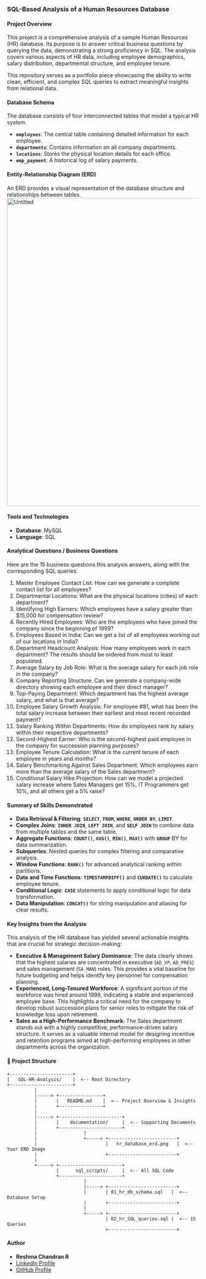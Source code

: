 ### SQL-Based Analysis of a Human Resources Database

#### Project Overview
This project is a comprehensive analysis of a sample Human Resources (HR) database. Its purpose is to answer critical business questions by querying the data, demonstrating a strong proficiency in SQL. The analysis covers various aspects of HR data, including employee demographics, salary distribution, departmental structure, and employee tenure.

This repository serves as a portfolio piece showcasing the ability to write clean, efficient, and complex SQL queries to extract meaningful insights from relational data.

#### Database Schema
The database consists of four interconnected tables that model a typical HR system.
- **`employees`**: The central table containing detailed information for each employee.
- **`departments`**: Contains information on all company departments.
- **`locations`**: Stores the physical location details for each office.
- **`emp_payment`**: A historical log of salary payments.

#### Entity-Relationship Diagram (ERD)
An ERD provides a visual representation of the database structure and relationships between tables.
<img width="1415" height="805" alt="Untitled" src="https://github.com/user-attachments/assets/38165533-637c-4ba6-b799-6d09989ecaa4" />

#### Tools and Technologies
- **Database**: MySQL
- **Language**: SQL

#### Analytical Questions / Business Questions
Here are the 15 business questions this analysis answers, along with the corresponding SQL queries.
1. Master Employee Contact List: How can we generate a complete contact list for all employees?
2. Departmental Locations: What are the physical locations (cities) of each department?
3.  Identifying High Earners: Which employees have a salary greater than $15,000 for compensation review?
4.  Recently Hired Employees: Who are the employees who have joined the company since the beginning of 1999?
5.  Employees Based in India: Can we get a list of all employees working out of our locations in India?
6.  Department Headcount Analysis: How many employees work in each department? The results should be ordered from most to least populated.
7.  Average Salary by Job Role: What is the average salary for each job role in the company?
8.  Company Reporting Structure: Can we generate a company-wide directory showing each employee and their direct manager?
9.  Top-Paying Department: Which department has the highest average salary, and what is that average?
10. Employee Salary Growth Analysis: For employee #81, what has been the total salary increase between their earliest and most recent recorded payment?
11. Salary Ranking Within Departments: How do employees rank by salary within their respective departments?
12. Second-Highest Earner: Who is the second-highest paid employee in the company for succession planning purposes?
13. Employee Tenure Calculation: What is the current tenure of each employee in years and months?
14. Salary Benchmarking Against Sales Department: Which employees earn more than the average salary of the Sales department?
15. Conditional Salary Hike Projection: How can we model a projected salary increase where Sales Managers get 15%, IT Programmers get 10%, and all others get a 5% raise?

#### Summary of Skills Demonstrated
- **Data Retrieval & Filtering**: **`SELECT`**, **`FROM`**, **`WHERE`**, **`ORDER BY`**, **`LIMIT`**.
- **Complex Joins**: **`INNER JOIN`**, **`LEFT JOIN`**, and **`SELF JOIN`** to combine data from multiple tables and the same table.
- **Aggregate Functions**: **`COUNT()`**, **`AVG()`**, **`MIN()`**, **`MAX()`** with **`GROUP`** BY for data summarization.
- **Subqueries**: Nested queries for complex filtering and comparative analysis.
- **Window Functions**: **`RANK()`** for advanced analytical ranking within partitions.
- **Date and Time Functions**: **`TIMESTAMPDIFF()`** and **`CURDATE()`** to calculate employee tenure.
- **Conditional Logic**: **`CASE`** statements to apply conditional logic for data transformation.
- **Data Manipulation**: **`CONCAT()`** for string manipulation and aliasing for clear results.

#### Key Insights from the Analysis
This analysis of the HR database has yielded several actionable insights that are crucial for strategic decision-making:
- **Executive & Management Salary Dominance**: The data clearly shows that the highest salaries are concentrated in executive (`AD_VP`, `AD_PRES`) and sales management (`SA_MAN`) roles. This provides a vital baseline for future budgeting and helps identify key personnel for compensation planning.
- **Experienced, Long-Tenured Workforce**: A significant portion of the workforce was hired around 1999, indicating a stable and experienced employee base. This highlights a critical need for the company to develop robust succession plans for senior roles to mitigate the risk of knowledge loss upon retirement.
- **Sales as a High-Performance Benchmark**: The Sales department stands out with a highly competitive, performance-driven salary structure. It serves as a valuable internal model for designing incentive and retention programs aimed at high-performing employees in other departments across the organization.

#### 📂 Project Structure

```
+-----------------------+
|   SQL-HR-Analysis/    |  <-- Root Directory
+-----------------------+
          |
          |-----> +----------------+
          |       |   README.md    |  <-- Project Overview & Insights
          |       +----------------+
          |
          |-----> +-----------------------+
          |       |    documentation/     |  <-- Supporting Documents
          |       +-----------------------+
          |                 |
          |                 +-----> +-------------------------+
          |                         |   hr_database_erd.png   |  <-- Your ERD Image
          |                         +-------------------------+
          |
          +-----> +-----------------------+
                  |      sql_scripts/     |  <-- All SQL Code
                  +-----------------------+
                            |
                            |-----> +-------------------------+
                            |       | 01_hr_db_schema.sql   |  <-- Database Setup
                            |       +-------------------------+
                            |
                            +-----> +-------------------------+
                                    | 02_hr_SQL_queries.sql |  <-- 15 Queries
                                    +-------------------------+
```

#### Author
* **Reshma Chandran R**
* [LinkedIn Profile](https://www.linkedin.com/in/reshma-chandran-r-586877198/)
* [GitHub Profile](https://github.com/reshmachandran480)
